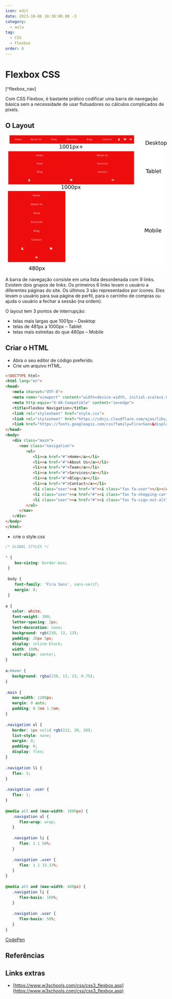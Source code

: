 ```yaml
---
icon: edit
date: 2023-10-06 18:30:00.00 -3
category:
  - aula
tag:
  - CSS
  - Flexbox
order: 8
---
```


# Flexbox CSS

[^flexbox_nav]

Com CSS Flexbox, é bastante prático codificar uma barra de navegação básica sem a necessidade de usar flutuadores ou cálculos complicados de pixels.

## O Layout


![The Layout](./img/navmenu-with-flexbox/Image_0.png)


A barra de navegação consiste em uma lista desordenada com 9 links. Existem dois grupos de links. Os primeiros 6 links levam o usuário a diferentes páginas do site. Os últimos 3 são representados por ícones. Eles levam o usuário para sua página de perfil, para o carrinho de compras ou ajuda o usuário a fechar a sessão (na ordem).

O layout tem 3 pontos de interrupção:

- telas mais largas que 1001px – Desktop
- telas de 481px a 1000px – Tablet
- telas mais estreitas do que 480px – Mobile


## Criar o HTML

- Abra o seu editor de código preferido.
- Crie um arquivo HTML.

```html
<!DOCTYPE html>
<html lang="en">
<head>
   <meta charset="UTF-8">
   <meta name="viewport" content="width=device-width, initial-scale=1.0">
   <meta http-equiv="X-UA-Compatible" content="ie=edge">
   <title>Flexbox Navigation</title>
   <link rel="stylesheet" href="style.css">
   <link rel="stylesheet" href="https://cdnjs.cloudflare.com/ajax/libs/font-awesome/5.9.0/css/all.css">
   <link href="https://fonts.googleapis.com/css?family=Fira+Sans&display=swap" rel="stylesheet">
</head>
<body>
   <div class="main">
      <nav class="navigation">
         <ul>
            <li><a href="#">Home</a></li>
            <li><a href="#">About Us</a></li>
            <li><a href="#">Team</a></li>
            <li><a href="#">Services</a></li>
            <li><a href="#">Blog</a></li>
            <li><a href="#">Contact</a></li>
            <li class="user"><a href="#"><i class="fas fa-user"></i></a></li>
            <li class="user"><a href="#"><i class="fas fa-shopping-cart"></i></a></li>
            <li class="user"><a href="#"><i class="fas fa-sign-out-alt"></i></a></li>
         </ul> 
      </nav>
   </div>
</body>
</html>
```

- crie o style.css

```css
/* GLOBAL STYLES */

* {
    box-sizing: border-box;
 }
 
 body {
    font-family: 'Fira Sans', sans-serif;
    margin: 0;
 }

a {
   color: white;
   font-weight: 300;
   letter-spacing: 2px;
   text-decoration: none;
   background: rgb(238, 13, 13);
   padding: 20px 5px;
   display: inline-block;
   width: 100%;
   text-align: center;
}

a:hover {
   background: rgba(238, 13, 13, 0.75);
}

.main {
   max-width: 1200px;
   margin: 0 auto;
   padding: 0 3em 1.5em;
}

.navigation ul {
   border: 1px solid rgb(212, 20, 20);
   list-style: none;
   margin: 0;
   padding: 0;
   display: flex;
}

.navigation li {
   flex: 3;    
}

.navigation .user {
   flex: 1;
}

@media all and (max-width: 1000px) {
   .navigation ul {
      flex-wrap: wrap;
   }
   
   .navigation li {
      flex: 1 1 50%;
   }

   .navigation .user {
      flex: 1 1 33.33%;
   }
}

@media all and (max-width: 480px) {
   .navigation li {
      flex-basis: 100%;
   }

   .navigation .user {
      flex-basis: 50%;
   }
}

```

[CodePen](https://codepen.io/jorgemb76/pen/gNZqjm)



## Referências

<!-- @include: ../bib/bib.md -->

## Links extras

- [https://www.w3schools.com/css/css3_flexbox.asp](https://www.w3schools.com/css/css3_flexbox.asp)
